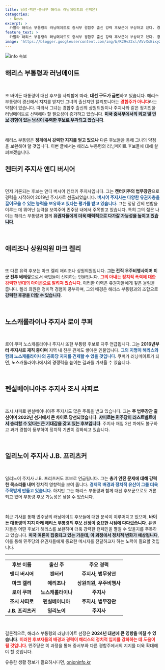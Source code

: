 ```yaml
---
title: 남성·백인·중서부 해리스 러닝메이트의 선택은?
categories:
  - News
excerpt: >
  카말라 해리스 부통령의 러닝메이트로 중서부 경합주 출신 강력 후보군이 부상하고 있다. 경합주 지사를 대표하는 인물들이 해리스의 약점을 보완할 가능성이 높아 주목된다!
feature_text: >
  카말라 해리스 부통령의 러닝메이트로 중서부 경합주 출신 강력 후보군이 부상하고 있다. 경합주 지사를 대표하는 인물들이 해리스의 약점을 보완할 가능성이 높아 주목된다!
image: 'https://blogger.googleusercontent.com/img/b/R29vZ2xl/AVvXsEixyZcFfHzMRdzZMjFBmAUKJYCLCGyLL1o632UiGVXcaFdKo_bkvkuCioo0uUKlGfBVcT3P84aROyZIXSBEx3Aw5nCQ3pTgDom1WDC4m8eifvWiAmWEEVb4x6G_l8C0QH225ldMjyaFvpxGEBGNO37VmDTDMHGhJPq73UglMfDca1-0aw/s1600/blogspot.png'
---
```


<p><img src="https://blogger.googleusercontent.com/img/b/R29vZ2xl/AVvXsEixyZcFfHzMRdzZMjFBmAUKJYCLCGyLL1o632UiGVXcaFdKo_bkvkuCioo0uUKlGfBVcT3P84aROyZIXSBEx3Aw5nCQ3pTgDom1WDC4m8eifvWiAmWEEVb4x6G_l8C0QH225ldMjyaFvpxGEBGNO37VmDTDMHGhJPq73UglMfDca1-0aw/s1600/blogspot.png" alt="info 속보" /></p>

<h2 data-ke-size="size26">해리스 부통령과 러닝메이트</h2>

<p data-ke-size="size16">&nbsp;</p>

<p>조 바이든 대통령이 대선 후보를 사퇴함에 따라, <b>대선 구도가 급변</b>하고 있습니다. 해리스 부통령이 경선에서 지지를 받지만 그녀의 출신지인 캘리포니아는 <b><span style="color: #ee2323;">경합주가 아니다</span></b>라는 약점이 있습니다. 따라서 그녀는 경합주 출신의 상원의원이나 주지사와 같은 정치인을 러닝메이트로 선택해야 할 필요성이 증가하고 있습니다. <b><span style="background-color: #21538527;">미국 중서부에서의 외교 및 안보 경험이 있는 남성이 유력한 후보로 부각되고 있습니다</span></b>.</p>

<p data-ke-size="size16">&nbsp;</p>

<p>해리스 부통령은 <b>정계에서 강력한 지지를 얻고 있으나</b> 다른 후보들을 통해 그녀의 약점을 보완해야 할 것입니다. 이번 글에서는 해리스 부통령의 러닝메이트 후보들에 대해 살펴보겠습니다. </p>

<h2 data-ke-size="size26">켄터키 주지사 앤디 버시어</h2>

<p data-ke-size="size16">&nbsp;</p>

<p>먼저 거론되는 후보는 앤디 버시어 켄터키 주지사입니다. 그는 <b>켄터키주의 법무장관</b>으로 경력을 시작하여 2019년 주지사로 선출되었습니다. <b><span style="color: #1a5490;">버시어 주지사는 다양한 유권자층을 끌어모을 수 있는 능력을 보유하고 있다는 평가를 받고 있습니다</span></b>. 그는 정당 간의 연합을 이루는 데 뛰어난 능력을 보여주어 민주당 내에서 주목받고 있습니다. 특히 그의 젊은 나이는 해리스 부통령과 함께 <b><span style="background-color: #21538527;">유권자들에게 더욱 매력적으로 다가갈 가능성을 높이고 있습니다</span></b>.</p>

<p data-ke-size="size16">&nbsp;</p>

<h2 data-ke-size="size26">애리조나 상원의원 마크 켈리</h2>

<p data-ke-size="size16">&nbsp;</p>

<p>또 다른 유력 후보는 마크 켈리 애리조나 상원의원입니다. <b>그는 전직 우주비행사이며 미군 전투 베테랑</b>으로서 국민들이 신뢰하는 인물입니다. <b><span style="color: #ee2323;">그의 아내는 정치적 폭력에 대한 강력한 반대의 아이콘으로 알려져 있습니다</span></b>. 이러한 이력은 유권자들에게 깊은 울림을 줍니다. 켈리 의원은 정치적 경험이 풍부하며, 그의 배경은 해리스 부통령과의 조합으로 <b><span style="background-color: #21538527;">강력한 후광을 더할 수 있습니다</span></b>.</p>

<p data-ke-size="size16">&nbsp;</p>

<h2 data-ke-size="size26">노스캐롤라이나 주지사 로이 쿠퍼</h2>

<p data-ke-size="size16">&nbsp;</p>

<p>로이 쿠퍼 노스캐롤라이나 주지사 또한 부통령 후보로 자주 언급됩니다. 그는 <b>2016년부터 주지사로 재직 중이며</b> 지역 내 친분 관계도 쌓아온 인물입니다. <b><span style="color: #1a5490;">그의 지명이 해리스와 함께 노스캐롤라이나의 공화당 지지를 견제할 수 있을 것입니다</span></b>. 쿠퍼가 러닝메이트가 되면, 노스캐롤라이나에서의 경쟁력을 높이는 결과를 가져올 수 있습니다. </p>

<p data-ke-size="size16">&nbsp;</p>

<h2 data-ke-size="size26">펜실베이니아주 주지사 조시 샤피로</h2>

<p data-ke-size="size16">&nbsp;</p>

<p>조시 샤피로 펜실베이니아주 주지사도 많은 주목을 받고 있습니다. 그는 <b>주 법무장관 출신이며 2022년 선거에서 큰 차이로 당선되었습니다</b>. <b><span style="background-color: #21538527;">샤피로는 민주당이 러스트벨트에서 승리할 수 있다는 큰 기대감을 갖고 있는 후보입니다</span></b>. 주지사 재임 2년 차에도 불구하고 과거 경험이 풍부하여 정치적 기반이 강화되고 있습니다. </p>

<p data-ke-size="size16">&nbsp;</p>

<h2 data-ke-size="size26">일리노이 주지사 J.B. 프리츠커</h2>

<p data-ke-size="size16">&nbsp;</p>

<p>일리노이 주지사 J.B. 프리츠커도 후보로 언급됩니다. 그는 <b>총기 안전 문제에 대해 강력한 목소리를 내며</b> 정치적 영향력을 보여 줍니다. <b><span style="color: #1a5490;">경제적 배경과 정치적 유산이 그를 더욱 주목받게 만들고 있습니다</span></b>. 하지만 그는 해리스 부통령과 함께 대선 후보군으로도 거론되고 있어 부통령 후보 가능성은 낮을 수 있습니다.</p>

<p data-ke-size="size16">&nbsp;</p>

<p>최근 기사를 통해 민주당의 러닝메이트 후보들에 대한 분석이 이루어지고 있으며, <b>바이든 대통령의 지지 아래 해리스 부통령의 후보 선정이 중요한 시점에 다다랐습니다</b>. 유권자들은 어떤 후보가 해리스를 보완하며 더욱 강력한 캠페인을 펼칠 수 있을지를 주목하고 있습니다. <b><span style="background-color: #21538527;">미국 여론이 집중되고 있는 가운데, 이 과정에서 정치적 변화가 예상됩니다</span></b>, 이를 통해 민주당의 유권자들에게 중요한 메시지를 전달하고자 하는 노력이 필요할 것입니다.</p>

<hr>

<table>
  <tr>
    <td style="text-align: center; height: 17px;"><b>후보 이름</b></td>
    <td style="text-align: center; height: 17px;"><b>출신 주</b></td>
    <td style="text-align: center; height: 17px;"><b>주요 경력</b></td>
  </tr>
  <tr>
    <td style="text-align: center; height: 17px;"><b>앤디 버시어</b></td>
    <td style="text-align: center; height: 17px;"><b>켄터키</b></td>
    <td style="text-align: center; height: 17px;"><b>주지사, 법무장관</b></td>
  </tr>
  <tr>
    <td style="text-align: center; height: 17px;"><b>마크 켈리</b></td>
    <td style="text-align: center; height: 17px;"><b>애리조나</b></td>
    <td style="text-align: center; height: 17px;"><b>상원의원, 우주비행사</b></td>
  </tr>
  <tr>
    <td style="text-align: center; height: 17px;"><b>로이 쿠퍼</b></td>
    <td style="text-align: center; height: 17px;"><b>노스캐롤라이나</b></td>
    <td style="text-align: center; height: 17px;"><b>주지사</b></td>
  </tr>
  <tr>
    <td style="text-align: center; height: 17px;"><b>조시 샤피로</b></td>
    <td style="text-align: center; height: 17px;"><b>펜실베이니아</b></td>
    <td style="text-align: center; height: 17px;"><b>주지사, 법무장관</b></td>
  </tr>
  <tr>
    <td style="text-align: center; height: 17px;"><b>J.B. 프리츠커</b></td>
    <td style="text-align: center; height: 17px;"><b>일리노이</b></td>
    <td style="text-align: center; height: 17px;"><b>주지사</b></td>
  </tr>
</table> 

<p data-ke-size="size16">&nbsp;</p>

<p>결론적으로, 해리스 부통령의 러닝메이트 선정은 <b>2024년 대선에 큰 영향을 미칠 수 있습니다</b>. <b><span style="color: #ee2323;">이러한 후보자들의 배경과 경력이 해리스의 정치적 입지를 강화하는 데 도움이 될 것입니다</span></b>. 민주당은 이 과정을 통해 중서부와 다른 경합주에서의 지지를 더욱 확대해야 할 것입니다.</p>
유용한 생활 정보가 필요하시다면, <a href="https://onioninfo.kr" rel="dofollow">onioninfo.kr</a>


